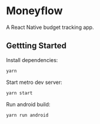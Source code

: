 # Moneyflow

A React Native budget tracking app.

## Gettting Started

Install dependencies:

```sh
yarn
```

Start metro dev server:

```sh
yarn start
```

Run android build:

```sh
yarn run android
```
